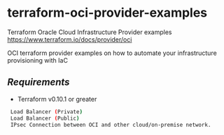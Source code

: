 # terraform-oci-provider-examples
Terraform Oracle Cloud Infrastructure Provider examples https://www.terraform.io/docs/provider/oci

OCI terraform provider examples on how to automate your infrastructure provisioning with IaC

## _Requirements_

- Terraform v0.10.1 or greater

```bash
 Load Balancer (Private) 
 Load Balancer (Public)
 IPsec Connection between OCI and other cloud/on-premise network.
```
